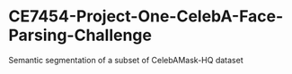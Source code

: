 # CE7454-Project-One-CelebA-Face-Parsing-Challenge
Semantic segmentation of a subset of CelebAMask-HQ dataset
